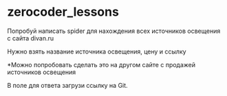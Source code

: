 # zerocoder_lessons
 Попробуй написать spider для нахождения всех источников освещения с сайта divan.ru

Нужно взять название источника освещения, цену и ссылку

*Можно попробовать сделать это на другом сайте с продажей источников освещения

В поле для ответа загрузи ссылку на Git.